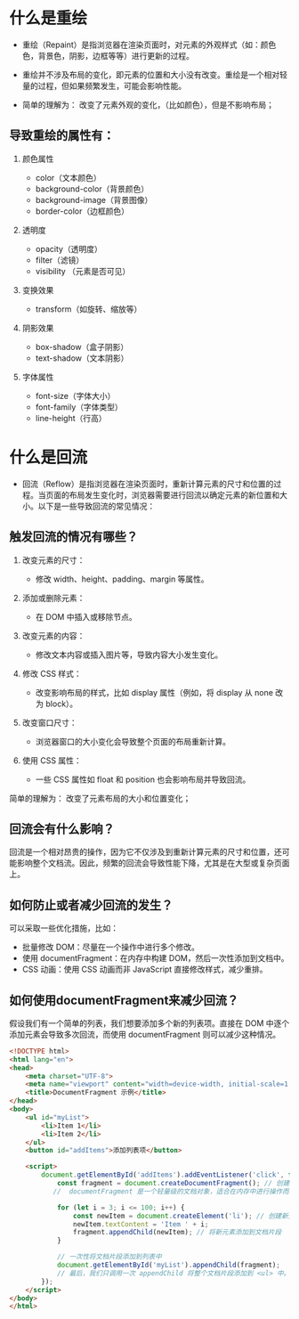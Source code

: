 # 什么是重绘
- 重绘（Repaint）是指浏览器在渲染页面时，对元素的外观样式（如：颜色色，背景色，阴影，边框等等）进行更新的过程。

- 重绘并不涉及布局的变化，即元素的位置和大小没有改变。重绘是一个相对轻量的过程，但如果频繁发生，可能会影响性能。

- 简单的理解为： 改变了元素外观的变化，（比如颜色），但是不影响布局；

## 导致重绘的属性有：
1. 颜色属性
    - color（文本颜色）
    - background-color（背景颜色）
    - background-image（背景图像）
    - border-color（边框颜色）

2. 透明度
    - opacity（透明度）
    - filter（滤镜）
    - visibility （元素是否可见）

3. 变换效果
    - transform（如旋转、缩放等）

4. 阴影效果
    - box-shadow（盒子阴影）
    - text-shadow（文本阴影）

5. 字体属性
    - font-size（字体大小）
    - font-family（字体类型）
    - line-height（行高）


# 什么是回流
- 回流（Reflow）是指浏览器在渲染页面时，重新计算元素的尺寸和位置的过程。当页面的布局发生变化时，浏览器需要进行回流以确定元素的新位置和大小。以下是一些导致回流的常见情况：

## 触发回流的情况有哪些？
1. 改变元素的尺寸：
    - 修改 width、height、padding、margin 等属性。

2. 添加或删除元素：
    - 在 DOM 中插入或移除节点。

3. 改变元素的内容：

    - 修改文本内容或插入图片等，导致内容大小发生变化。

4. 修改 CSS 样式：
    - 改变影响布局的样式，比如 display 属性（例如，将 display 从 none 改为 block）。

5. 改变窗口尺寸：
    - 浏览器窗口的大小变化会导致整个页面的布局重新计算。

6. 使用 CSS 属性：
    - 一些 CSS 属性如 float 和 position 也会影响布局并导致回流。

简单的理解为： 改变了元素布局的大小和位置变化；

## 回流会有什么影响？
回流是一个相对昂贵的操作，因为它不仅涉及到重新计算元素的尺寸和位置，还可能影响整个文档流。因此，频繁的回流会导致性能下降，尤其是在大型或复杂页面上。

## 如何防止或者减少回流的发生？
可以采取一些优化措施，比如：
- 批量修改 DOM：尽量在一个操作中进行多个修改。
- 使用 documentFragment：在内存中构建 DOM，然后一次性添加到文档中。
- CSS 动画：使用 CSS 动画而非 JavaScript 直接修改样式，减少重排。

## 如何使用documentFragment来减少回流？
假设我们有一个简单的列表，我们想要添加多个新的列表项。直接在 DOM 中逐个添加元素会导致多次回流，而使用 documentFragment 则可以减少这种情况。
``` html
<!DOCTYPE html>
<html lang="en">
<head>
    <meta charset="UTF-8">
    <meta name="viewport" content="width=device-width, initial-scale=1.0">
    <title>DocumentFragment 示例</title>
</head>
<body>
    <ul id="myList">
        <li>Item 1</li>
        <li>Item 2</li>
    </ul>
    <button id="addItems">添加列表项</button>

    <script>
        document.getElementById('addItems').addEventListener('click', function() {
            const fragment = document.createDocumentFragment(); // 创建一个文档片段
           //  documentFragment 是一个轻量级的文档对象，适合在内存中进行操作而不直接影响 DOM。

            for (let i = 3; i <= 100; i++) {
                const newItem = document.createElement('li'); // 创建新元素
                newItem.textContent = 'Item ' + i;
                fragment.appendChild(newItem); // 将新元素添加到文档片段
            }

            // 一次性将文档片段添加到列表中
            document.getElementById('myList').appendChild(fragment);
            // 最后，我们只调用一次 appendChild 将整个文档片段添加到 <ul> 中。这样，只有一次回流，而不是为每个新元素都触发一次回流。
        });
    </script>
</body>
</html>
```


